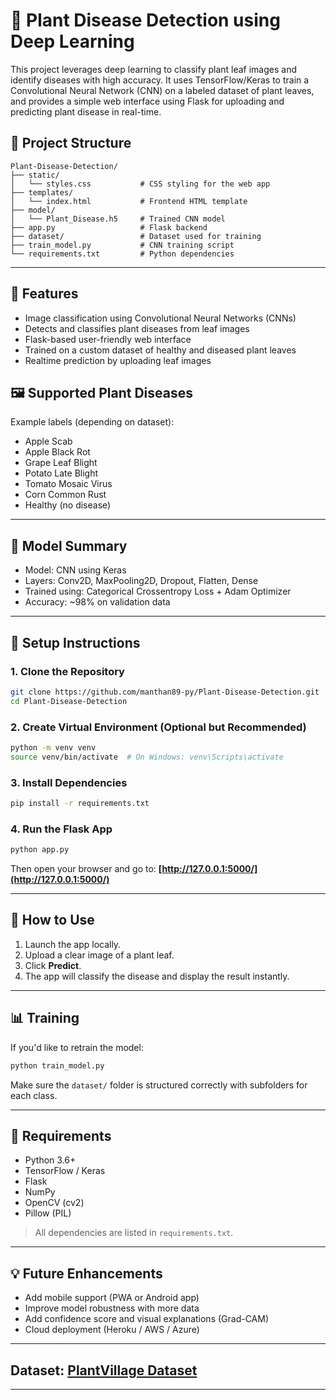 # 🌿 Plant Disease Detection using Deep Learning

This project leverages deep learning to classify plant leaf images and identify diseases with high accuracy. It uses TensorFlow/Keras to train a Convolutional Neural Network (CNN) on a labeled dataset of plant leaves, and provides a simple web interface using Flask for uploading and predicting plant disease in real-time.



## 📁 Project Structure

```
Plant-Disease-Detection/
├── static/
│   └── styles.css           # CSS styling for the web app
├── templates/
│   └── index.html           # Frontend HTML template
├── model/
│   └── Plant_Disease.h5     # Trained CNN model
├── app.py                   # Flask backend
├── dataset/                 # Dataset used for training
├── train_model.py           # CNN training script
└── requirements.txt         # Python dependencies
```

---

## 🚀 Features

* Image classification using Convolutional Neural Networks (CNNs)
* Detects and classifies plant diseases from leaf images
* Flask-based user-friendly web interface
* Trained on a custom dataset of healthy and diseased plant leaves
* Realtime prediction by uploading leaf images



## 🖼️ Supported Plant Diseases

Example labels (depending on dataset):

* Apple Scab
* Apple Black Rot
* Grape Leaf Blight
* Potato Late Blight
* Tomato Mosaic Virus
* Corn Common Rust
* Healthy (no disease)

---

## 🧠 Model Summary

* Model: CNN using Keras
* Layers: Conv2D, MaxPooling2D, Dropout, Flatten, Dense
* Trained using: Categorical Crossentropy Loss + Adam Optimizer
* Accuracy: \~98% on validation data

---

## 🔧 Setup Instructions

### 1. Clone the Repository

```bash
git clone https://github.com/manthan89-py/Plant-Disease-Detection.git
cd Plant-Disease-Detection
```

### 2. Create Virtual Environment (Optional but Recommended)

```bash
python -m venv venv
source venv/bin/activate  # On Windows: venv\Scripts\activate
```

### 3. Install Dependencies

```bash
pip install -r requirements.txt
```

### 4. Run the Flask App

```bash
python app.py
```

Then open your browser and go to:
**[http://127.0.0.1:5000/](http://127.0.0.1:5000/)**

---

## 🌱 How to Use

1. Launch the app locally.
2. Upload a clear image of a plant leaf.
3. Click **Predict**.
4. The app will classify the disease and display the result instantly.

---

## 📊 Training

If you'd like to retrain the model:

```bash
python train_model.py
```

Make sure the `dataset/` folder is structured correctly with subfolders for each class.

---

## 📌 Requirements

* Python 3.6+
* TensorFlow / Keras
* Flask
* NumPy
* OpenCV (cv2)
* Pillow (PIL)

> All dependencies are listed in `requirements.txt`.

---

## 💡 Future Enhancements

* Add mobile support (PWA or Android app)
* Improve model robustness with more data
* Add confidence score and visual explanations (Grad-CAM)
* Cloud deployment (Heroku / AWS / Azure)

---

## Dataset: [PlantVillage Dataset](https://www.kaggle.com/emmarex/plantdisease)


---
